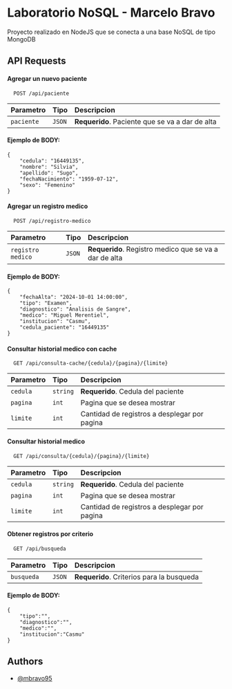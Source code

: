
# Laboratorio NoSQL - Marcelo Bravo

Proyecto realizado en NodeJS que se conecta a una base NoSQL de tipo MongoDB


## API Requests

#### Agregar un nuevo paciente

```http
  POST /api/paciente
```

| Parametro | Tipo     | Descripcion                |
| :-------- | :------- | :------------------------- |
| `paciente` | `JSON` | **Requerido**. Paciente que se va a dar de alta |

#### Ejemplo de BODY:

```
{
    "cedula": "16449135",
    "nombre": "Silvia",
    "apellido": "Sugo",
    "fechaNacimiento": "1959-07-12",
    "sexo": "Femenino"
}
```


#### Agregar un registro medico

```http
  POST /api/registro-medico
```

| Parametro | Tipo     | Descripcion                |
| :-------- | :------- | :------------------------- |
| `registro medico` | `JSON` | **Requerido**. Registro medico que se va a dar de alta |

#### Ejemplo de BODY:

```
{
    "fechaAlta": "2024-10-01 14:00:00",
    "tipo": "Examen",
    "diagnostico": "Analisis de Sangre",
    "medico": "Miguel Merentiel",
    "institucion": "Casmu",
    "cedula_paciente": "16449135"
}
```


#### Consultar historial medico con cache

```http
  GET /api/consulta-cache/{cedula}/{pagina}/{limite}
```

| Parametro | Tipo     | Descripcion                       |
| :-------- | :------- | :-------------------------------- |
| `cedula`      | `string` | **Requerido**. Cedula del paciente |
| `pagina`      | `int` | Pagina que se desea mostrar |
| `limite`      | `int` | Cantidad de registros a desplegar por pagina |



#### Consultar historial medico

```http
  GET /api/consulta/{cedula}/{pagina}/{limite}
```

| Parametro | Tipo     | Descripcion                       |
| :-------- | :------- | :-------------------------------- |
| `cedula`      | `string` | **Requerido**. Cedula del paciente |
| `pagina`      | `int` | Pagina que se desea mostrar |
| `limite`      | `int` | Cantidad de registros a desplegar por pagina |



#### Obtener registros por criterio

```http
  GET /api/busqueda
```

| Parametro | Tipo     | Descripcion                       |
| :-------- | :------- | :-------------------------------- |
| `busqueda`      | `JSON` | **Requerido**. Criterios para la busqueda |

#### Ejemplo de BODY:

```
{
    "tipo":"", 
    "diagnostico":"", 
    "medico":"", 
    "institucion":"Casmu"
}
```





## Authors

- [@mbravo95](https://github.com/mbravo95)

